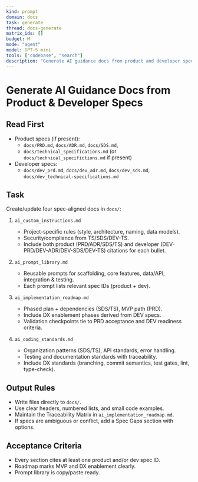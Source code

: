 ```yaml
---
kind: prompt
domain: docs
task: generate
thread: docs-generate
matrix_ids: []
budget: M
mode: "agent"
model: GPT-5 mini
tools: ["codebase", "search"]
description: "Generate AI guidance docs from product and developer specs."
---
```


# Generate AI Guidance Docs from Product & Developer Specs

## Read First

- Product specs (if present):
  - `docs/PRD.md`, `docs/ADR.md`, `docs/SDS.md`,
  - `docs/technical_specifications.md` (or `docs/technical_specifictions.md` if present)
- Developer specs:
  - `docs/dev_prd.md`, `docs/dev_adr.md`, `docs/dev_sds.md`, `docs/dev_technical-specifications.md`

## Task

Create/update four spec-aligned docs in `docs/`:

1. `ai_custom_instructions.md`

   - Project-specific rules (style, architecture, naming, data models).
   - Security/compliance from TS/SDS/DEV-TS.
   - Include both product (PRD/ADR/SDS/TS) and developer (DEV-PRD/DEV-ADR/DEV-SDS/DEV-TS) citations for each bullet.

2. `ai_prompt_library.md`

   - Reusable prompts for scaffolding, core features, data/API, integration & testing.
   - Each prompt lists relevant spec IDs (product + dev).

3. `ai_implementation_roadmap.md`

   - Phased plan + dependencies (SDS/TS), MVP path (PRD).
   - Include DX enablement phases derived from DEV specs.
   - Validation checkpoints tie to PRD acceptance and DEV readiness criteria.

4. `ai_coding_standards.md`
   - Organization patterns (SDS/TS), API standards, error handling.
   - Testing and documentation standards with traceability.
   - Include DX standards (branching, commit semantics, test gates, lint, type-check).

## Output Rules

- Write files directly to `docs/`.
- Use clear headers, numbered lists, and small code examples.
- Maintain the Traceability Matrix in `ai_implementation_roadmap.md`.
- If specs are ambiguous or conflict, add a Spec Gaps section with options.

## Acceptance Criteria

- Every section cites at least one product and/or dev spec ID.
- Roadmap marks MVP and DX enablement clearly.
- Prompt library is copy/paste ready.
